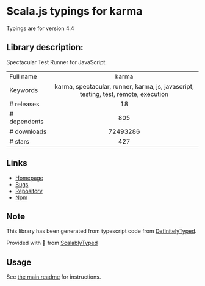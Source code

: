 
# Scala.js typings for karma

Typings are for version 4.4

## Library description:
Spectacular Test Runner for JavaScript.

|                    |                 |
| ------------------ | :-------------: |
| Full name          | karma |
| Keywords           | karma, spectacular, runner, karma, js, javascript, testing, test, remote, execution |
| # releases         | 18 |
| # dependents       | 805 |
| # downloads        | 72493286 |
| # stars            | 427 |

## Links
- [Homepage](http://karma-runner.github.io/)
- [Bugs](https://github.com/karma-runner/karma/issues)
- [Repository](https://github.com/karma-runner/karma)
- [Npm](https://www.npmjs.com/package/karma)
    


## Note
This library has been generated from typescript code from [DefinitelyTyped](https://definitelytyped.org).

Provided with :purple_heart: from [ScalablyTyped](https://github.com/oyvindberg/ScalablyTyped)

## Usage
See [the main readme](../../readme.md) for instructions.


